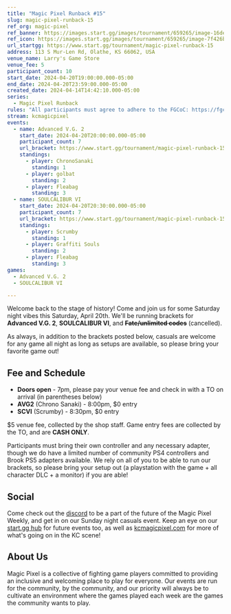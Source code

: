 ```yaml
---
title: "Magic Pixel Runback #15"
slug: magic-pixel-runback-15
ref_org: magic-pixel
ref_banner: https://images.start.gg/images/tournament/659265/image-16de7855ad7b3211e678e6cf29bf4f35.png?ehk=U5a1Z3w23x8lf4d53V%2FSX4s1Brj9CM%2FPMOGqR8vCKYk%3D&ehkOptimized=763cCaw3tVNhOvC5QPloJk8PADJIj3z4RgXEJtutRRY%3D
ref_icon: https://images.start.gg/images/tournament/659265/image-7f426b75e44258085dd1b6d2bceb9007.png?ehk=Bdo2Qm%2FIdOfvriJVBos0nO%2BY1nmGHo3%2FCVuNq3YEkjk%3D&ehkOptimized=%2BEyRoq1V8HgP6VJ0QkcByM5y%2F01lpeI0Fr1T9JjhwTk%3D
url_startgg: https://www.start.gg/tournament/magic-pixel-runback-15
address: 113 S Mur-Len Rd, Olathe, KS 66062, USA
venue_name: Larry's Game Store
venue_fee: 5
participant_count: 10
start_date: 2024-04-20T19:00:00.000-05:00
end_date: 2024-04-20T23:59:00.000-05:00
created_date: 2024-04-14T14:42:10.000-05:00
series:
  - Magic Pixel Runback
rules: "All participants must agree to adhere to the FGCoC: https://fgcoc.com/"
stream: kcmagicpixel
events:
  - name: Advanced V.G. 2
    start_date: 2024-04-20T20:00:00.000-05:00
    participant_count: 7
    url_bracket: https://www.start.gg/tournament/magic-pixel-runback-15/events/advanced-v-g-2/brackets/1636895/2443584
    standings:
      - player: ChronoSanaki
        standing: 1
      - player: golbat
        standing: 2
      - player: Fleabag
        standing: 3
  - name: SOULCALIBUR VI
    start_date: 2024-04-20T20:30:00.000-05:00
    participant_count: 7
    url_bracket: https://www.start.gg/tournament/magic-pixel-runback-15/events/soulcalibur-vi/brackets/1636881/2443570
    standings:
      - player: Scrumby
        standing: 1
      - player: Graffiti Souls
        standing: 2
      - player: Fleabag
        standing: 3
games:
  - Advanced V.G. 2
  - SOULCALIBUR VI

---
```


Welcome back to the stage of history! Come and join us for some Saturday night vibes this Saturday, April 20th. We'll be running brackets for **Advanced V.G. 2**, **SOULCALIBUR VI**, and ~~**Fate/unlimited codes**~~ (cancelled).

As always, in addition to the brackets posted below, casuals are welcome for any game all night as long as setups are available, so please bring your favorite game out! 

## Fee and Schedule

- **Doors open** - 7pm, please pay your venue fee and check in with a TO on arrival (in parentheses below)
- **AVG2** (Chrono Sanaki) - 8:00pm, $0 entry
- **SCVI** (Scrumby) - 8:30pm, $0 entry

$5 venue fee, collected by the shop staff. Game entry fees are collected by the TO, and are **CASH ONLY**. 

Participants must bring their own controller and any necessary adapter, though we do have a limited number of community PS4 controllers and Brook PS5 adapters available. We rely on all of you to be able to run our brackets, so please bring your setup out (a playstation with the game + all character DLC + a monitor) if you are able!  

## Social
Come check out the [discord](https://discord.gg/jkmn6CVrrQ) to be a part of the future of the Magic Pixel Weekly, and get in on our Sunday night casuals event. Keep an eye on our [start.gg hub](https://www.start.gg/hub/magic-pixel) for future events too, as well as [kcmagicpixel.com](https://kcmagicpixel.com) for more of what's going on in the KC scene!

## About Us

Magic Pixel is a collective of fighting game players committed to providing an inclusive and welcoming place to play for everyone. Our events are run for the community, by the community, and our priority will always be to cultivate an environment where the games played each week are the games the community wants to play.
  